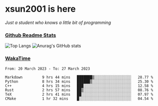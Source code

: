 # xsun2001 is here

*Just a student who knows a little bit of programming*

### [Github Readme Stats](https://github.com/anuraghazra/github-readme-stats)

![Top Langs](https://github-readme-stats.vercel.app/api/top-langs/?username=xsun2001&layout=compact&theme=radical) ![Anurag's GitHub stats](https://github-readme-stats.vercel.app/api?username=xsun2001&show_icons=true&theme=radical)

### [WakaTime](https://wakatime.com)

<!--START_SECTION:waka-->

```text
From: 20 March 2023 - To: 27 March 2023

Markdown         9 hrs 44 mins   ███████▒░░░░░░░░░░░░░░░░░   28.77 %
Python           8 hrs 34 mins   ██████▒░░░░░░░░░░░░░░░░░░   25.30 %
C++              4 hrs 15 mins   ███░░░░░░░░░░░░░░░░░░░░░░   12.58 %
Rust             2 hrs 57 mins   ██▒░░░░░░░░░░░░░░░░░░░░░░   08.76 %
TeX              2 hrs 41 mins   ██░░░░░░░░░░░░░░░░░░░░░░░   07.97 %
CMake            1 hr 32 mins    █░░░░░░░░░░░░░░░░░░░░░░░░   04.54 %
```

<!--END_SECTION:waka-->

